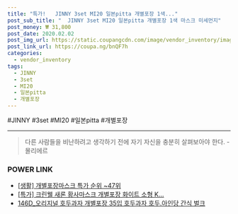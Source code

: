```yaml
--- 
title: "특가!   JINNY 3set MI20 일본pitta 개별포장 1색..." 
post_sub_title: "  JINNY 3set MI20 일본pitta 개별포장 1색 마스크 미세먼지" 
post_money: ₩ 31,800 
post_date: 2020.02.02 
post_img_url: https://static.coupangcdn.com/image/vendor_inventory/images/2019/03/22/19/9/71ea9952-6f55-4c4f-9dbf-7c538f049021.jpg 
post_link_url: https://coupa.ng/bnQF7h 
categories: 
  - vendor_inventory 
tags: 
  - JINNY 
  - 3set 
  - MI20 
  - 일본pitta 
  - 개별포장 
--- 
```

  #JINNY #3set #MI20 #일본pitta #개별포장 
<hr> 

> 다른 사람들을 비난하려고 생각하기 전에 자기 자신을 충분히 살펴보아야 한다. - 몰리에르 


### POWER LINK

* <a href="https://blog.naver.com/sakai111/221793165199" target="_blank"> [생활] 개별포장마스크 특가 순위 ~47위</a>
* <a href="https://blog.naver.com/santokki14/221788880542" target="_blank">[특가] 크린웰 새론 황사마스크 개별포장 화이트 소형 K...</a>
* <a href="https://blog.naver.com/fasyy4321/221784446919" target="_blank">146D_오리지널 호두과자 개별포장 35입 호두과자 호두.아인당 간식 벌크</a>
